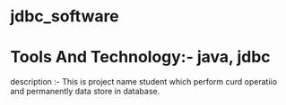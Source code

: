 # jdbc_software
# Tools And Technology:- java, jdbc
description :- This is project name student which perform curd operatiio and permanently data store in database.
